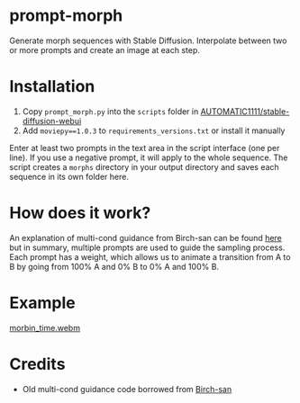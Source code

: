 # prompt-morph
Generate morph sequences with Stable Diffusion. Interpolate between two or more prompts and create an image at each step.

# Installation
1. Copy `prompt_morph.py` into the `scripts` folder in [AUTOMATIC1111/stable-diffusion-webui](https://github.com/AUTOMATIC1111/stable-diffusion-webui)
1. Add `moviepy==1.0.3` to `requirements_versions.txt` or install it manually

Enter at least two prompts in the text area in the script interface (one per line). If you use a negative prompt, it will apply to the whole sequence.
The script creates a `morphs` directory in your output directory and saves each sequence in its own folder here.  

# How does it work?
An explanation of multi-cond guidance from Birch-san can be found [here](https://www.reddit.com/r/StableDiffusion/comments/xr7wwf/sequential_token_weighting_invented_by/iqdm5ya/) but in summary, multiple prompts are used to guide the sampling process. Each prompt has a weight, which allows us to animate a transition from A to B by going from 100% A and 0% B to 0% A and 100% B.

# Example
[morbin_time.webm](https://user-images.githubusercontent.com/114889020/193788624-872bc76c-d045-458f-8e9c-8a13815017e8.webm)

# Credits
- Old multi-cond guidance code borrowed from [Birch-san](https://github.com/Birch-san/stable-diffusion/blob/birch-mps-waifu/scripts/txt2img_fork.py)
